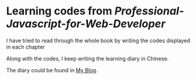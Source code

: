Learning codes from *Professional-Javascript-for-Web-Developer* 
=
I have tried to read through the whole book by writing the codes displayed in each chapter

Along with the codes, I keep writing the learning diary in Chinese.

The diary could be found in [My Blog](http://www.cnblogs.com/JonathanC/).


